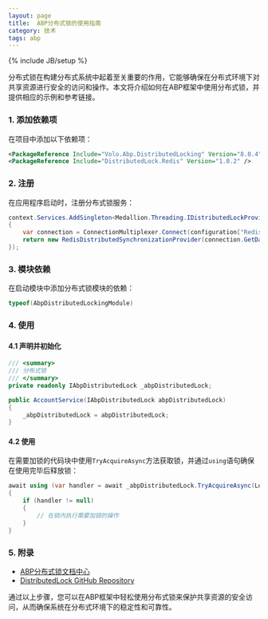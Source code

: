 ```yaml
---
layout: page
title:  ABP分布式锁的使用指南
category: 技术
tags: abp
---
```

{% include JB/setup %}

分布式锁在构建分布式系统中起着至关重要的作用，它能够确保在分布式环境下对共享资源进行安全的访问和操作。本文将介绍如何在ABP框架中使用分布式锁，并提供相应的示例和参考链接。

### 1. 添加依赖项

在项目中添加以下依赖项：

```xml
<PackageReference Include="Volo.Abp.DistributedLocking" Version="8.0.4" />
<PackageReference Include="DistributedLock.Redis" Version="1.0.2" />
```

### 2. 注册

在应用程序启动时，注册分布式锁服务：

```csharp
context.Services.AddSingleton<Medallion.Threading.IDistributedLockProvider>(sp =>
{
    var connection = ConnectionMultiplexer.Connect(configuration["Redis:Configuration"]);
    return new RedisDistributedSynchronizationProvider(connection.GetDatabase());
});
```

### 3. 模块依赖

在启动模块中添加分布式锁模块的依赖：

```csharp
typeof(AbpDistributedLockingModule)
```

### 4. 使用

#### 4.1 声明并初始化

```csharp
/// <summary>
/// 分布式锁
/// </summary>
private readonly IAbpDistributedLock _abpDistributedLock;

public AccountService(IAbpDistributedLock abpDistributedLock)
{
    _abpDistributedLock = abpDistributedLock;
}
```

#### 4.2 使用

在需要加锁的代码块中使用`TryAcquireAsync`方法获取锁，并通过`using`语句确保在使用完毕后释放锁：

```csharp
await using (var handler = await _abpDistributedLock.TryAcquireAsync(LockNameConst.LockWarehouseUpdatePwd))
{
    if (handler != null)
    {
        // 在锁内执行需要加锁的操作
    }
}
```

### 5. 附录

- [ABP分布式锁文档中心](https://docs.abp.io/zh-Hans/abp/latest/Distributed-Locking)
- [DistributedLock GitHub Repository](https://github.com/madelson/DistributedLock)

通过以上步骤，您可以在ABP框架中轻松使用分布式锁来保护共享资源的安全访问，从而确保系统在分布式环境下的稳定性和可靠性。
